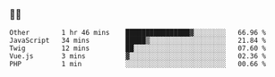 ### 👨‍💻

<!--START_SECTION:waka-->
```text
Other        1 hr 46 mins    ████████████████▓░░░░░░░░   66.96 % 
JavaScript   34 mins         █████▒░░░░░░░░░░░░░░░░░░░   21.84 % 
Twig         12 mins         ██░░░░░░░░░░░░░░░░░░░░░░░   07.60 % 
Vue.js       3 mins          ▓░░░░░░░░░░░░░░░░░░░░░░░░   02.36 % 
PHP          1 min           ░░░░░░░░░░░░░░░░░░░░░░░░░   00.66 % 
```
<!--END_SECTION:waka-->
